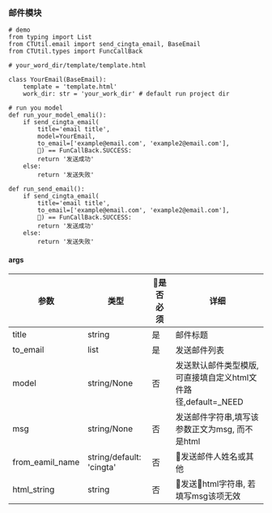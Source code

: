 ### 邮件模块

```python3
# demo
from typing import List
from CTUtil.email import send_cingta_email, BaseEmail
from CTUtil.types import FuncCallBack

# your_word_dir/template/template.html

class YourEmail(BaseEmail):
    template = 'template.html'
    work_dir: str = 'your_work_dir' # default run project dir

# run you model
def run_your_model_emali():
    if send_cingta_email(
        title='email title',
        model=YourEmail,
        to_email=['example@email.com', 'example2@email.com'],
        ) == FunCallBack.SUCCESS:
        return '发送成功'
    else:
        return '发送失败'

def run_send_email():
    if send_cingta_email(
        title='email title',
        to_email=['example@email.com', 'example2@email.com'],
        ) == FunCallBack.SUCCESS:
        return '发送成功'
    else:
        return '发送失败'
```

#### args

| 参数            | 类型                     | 是否必须 | 详细                                                           |
| --------------- | ------------------------ | --------- | -------------------------------------------------------------- |
| title           | string                   | 是        | 邮件标题                                                       |
| to_email        | list                     | 是        | 发送邮件列表                                                   |
| model           | string/None              | 否        | 发送默认邮件类型模版, 可直接填自定义html文件路径,default=_NEED |
| msg             | string/None              | 否        | 发送邮件字符串,填写该参数正文为msg, 而不是html                 |
| from_eamil_name | string/default: 'cingta' | 否        | 发送邮件人姓名或其他                                          |
| html_string     | string                   | 否        | 发送html字符串, 若填写msg该项无效                            |
